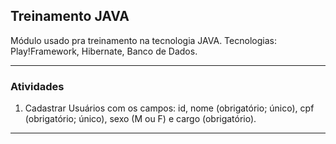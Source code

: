 ## Treinamento JAVA

Módulo usado pra treinamento na tecnologia JAVA. Tecnologias: Play!Framework, Hibernate, Banco de Dados.
	
-----

### Atividades ###

1) Cadastrar Usuários com os campos: id, nome (obrigatório; único), cpf (obrigatório; único), sexo (M ou F) e cargo (obrigatório).

-----

